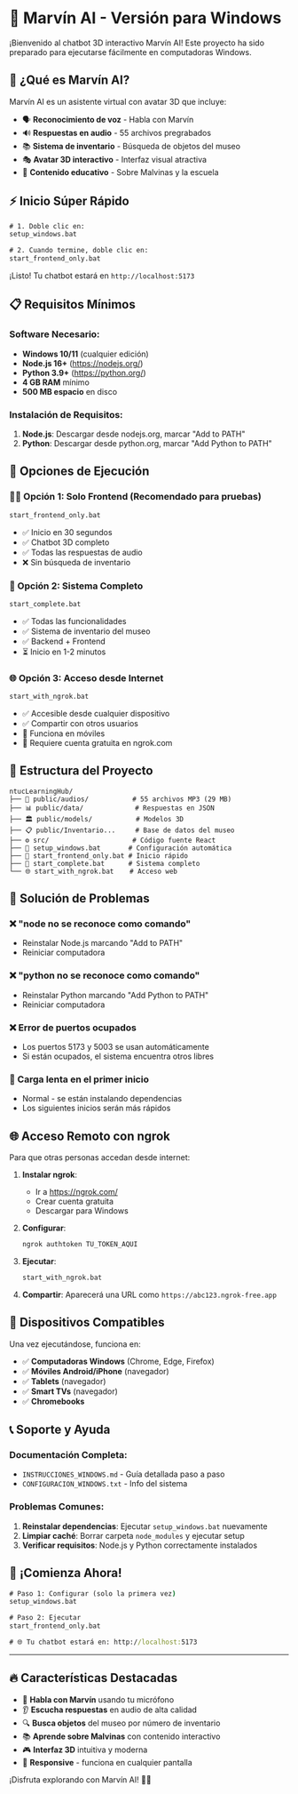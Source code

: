 # 🤖 Marvín AI - Versión para Windows

¡Bienvenido al chatbot 3D interactivo Marvín AI! Este proyecto ha sido preparado para ejecutarse fácilmente en computadoras Windows.

## 🎯 ¿Qué es Marvín AI?

Marvín AI es un asistente virtual con avatar 3D que incluye:
- 🗣️ **Reconocimiento de voz** - Habla con Marvín
- 🔊 **Respuestas en audio** - 55 archivos pregrabados
- 📚 **Sistema de inventario** - Búsqueda de objetos del museo
- 🎭 **Avatar 3D interactivo** - Interfaz visual atractiva
- 📖 **Contenido educativo** - Sobre Malvinas y la escuela

## ⚡ Inicio Súper Rápido

```cmd
# 1. Doble clic en:
setup_windows.bat

# 2. Cuando termine, doble clic en:
start_frontend_only.bat
```

¡Listo! Tu chatbot estará en `http://localhost:5173`

## 📋 Requisitos Mínimos

### Software Necesario:
- **Windows 10/11** (cualquier edición)
- **Node.js 16+** (https://nodejs.org/)
- **Python 3.9+** (https://python.org/)
- **4 GB RAM** mínimo
- **500 MB espacio** en disco

### Instalación de Requisitos:
1. **Node.js**: Descargar desde nodejs.org, marcar "Add to PATH"
2. **Python**: Descargar desde python.org, marcar "Add Python to PATH"

## 🚀 Opciones de Ejecución

### 🏃‍♂️ Opción 1: Solo Frontend (Recomendado para pruebas)
```cmd
start_frontend_only.bat
```
- ✅ Inicio en 30 segundos
- ✅ Chatbot 3D completo
- ✅ Todas las respuestas de audio
- ❌ Sin búsqueda de inventario

### 🎯 Opción 2: Sistema Completo
```cmd
start_complete.bat
```
- ✅ Todas las funcionalidades
- ✅ Sistema de inventario del museo
- ✅ Backend + Frontend
- ⏳ Inicio en 1-2 minutos

### 🌐 Opción 3: Acceso desde Internet
```cmd
start_with_ngrok.bat
```
- ✅ Accesible desde cualquier dispositivo
- ✅ Compartir con otros usuarios
- 📱 Funciona en móviles
- 🔧 Requiere cuenta gratuita en ngrok.com

## 📁 Estructura del Proyecto

```
ntucLearningHub/
├── 🎵 public/audios/           # 55 archivos MP3 (29 MB)
├── 📊 public/data/             # Respuestas en JSON
├── 🏛️ public/models/           # Modelos 3D
├── 📋 public/Inventario...     # Base de datos del museo
├── ⚙️ src/                     # Código fuente React
├── 🚀 setup_windows.bat       # Configuración automática
├── 🏃 start_frontend_only.bat # Inicio rápido
├── 🎯 start_complete.bat      # Sistema completo
└── 🌐 start_with_ngrok.bat    # Acceso web
```

## 🔧 Solución de Problemas

### ❌ "node no se reconoce como comando"
- Reinstalar Node.js marcando "Add to PATH"
- Reiniciar computadora

### ❌ "python no se reconoce como comando"  
- Reinstalar Python marcando "Add Python to PATH"
- Reiniciar computadora

### ❌ Error de puertos ocupados
- Los puertos 5173 y 5003 se usan automáticamente
- Si están ocupados, el sistema encuentra otros libres

### 🐌 Carga lenta en el primer inicio
- Normal - se están instalando dependencias
- Los siguientes inicios serán más rápidos

## 🌐 Acceso Remoto con ngrok

Para que otras personas accedan desde internet:

1. **Instalar ngrok**:
   - Ir a https://ngrok.com/
   - Crear cuenta gratuita
   - Descargar para Windows

2. **Configurar**:
   ```cmd
   ngrok authtoken TU_TOKEN_AQUI
   ```

3. **Ejecutar**:
   ```cmd
   start_with_ngrok.bat
   ```

4. **Compartir**: Aparecerá una URL como `https://abc123.ngrok-free.app`

## 📱 Dispositivos Compatibles

Una vez ejecutándose, funciona en:
- ✅ **Computadoras Windows** (Chrome, Edge, Firefox)
- ✅ **Móviles Android/iPhone** (navegador)
- ✅ **Tablets** (navegador)
- ✅ **Smart TVs** (navegador)
- ✅ **Chromebooks**

## 📞 Soporte y Ayuda

### Documentación Completa:
- `INSTRUCCIONES_WINDOWS.md` - Guía detallada paso a paso
- `CONFIGURACION_WINDOWS.txt` - Info del sistema

### Problemas Comunes:
1. **Reinstalar dependencias**: Ejecutar `setup_windows.bat` nuevamente
2. **Limpiar caché**: Borrar carpeta `node_modules` y ejecutar setup
3. **Verificar requisitos**: Node.js y Python correctamente instalados

## 🎉 ¡Comienza Ahora!

```cmd
# Paso 1: Configurar (solo la primera vez)
setup_windows.bat

# Paso 2: Ejecutar
start_frontend_only.bat

# 🌐 Tu chatbot estará en: http://localhost:5173
```

---

## 🔥 Características Destacadas

- 🎤 **Habla con Marvín** usando tu micrófono
- 👂 **Escucha respuestas** en audio de alta calidad
- 🔍 **Busca objetos** del museo por número de inventario
- 📚 **Aprende sobre Malvinas** con contenido interactivo
- 🎮 **Interfaz 3D** intuitiva y moderna
- 📱 **Responsive** - funciona en cualquier pantalla

¡Disfruta explorando con Marvín AI! 🤖✨
